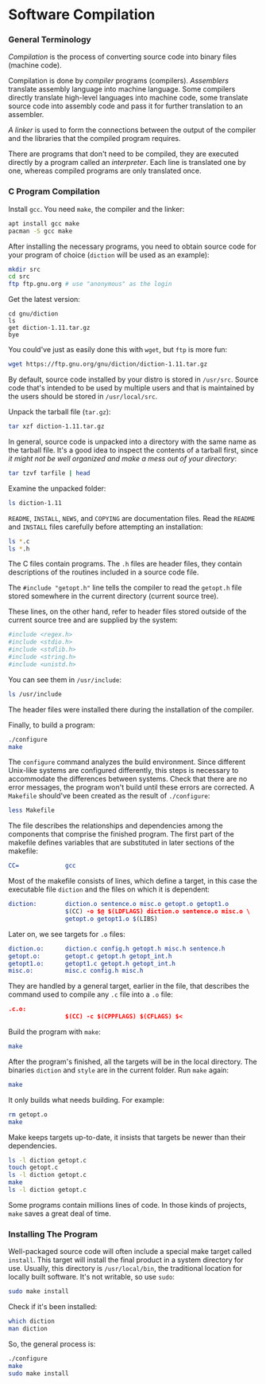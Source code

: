 # Software Compilation

### General Terminology

*Compilation* is the process of converting source code into binary files
(machine code). 

Compilation is done by *compiler* programs (compilers). *Assemblers*
translate assembly language into machine language. Some compilers directly
translate high-level languages into machine code, some translate source code
into assembly code and pass it for further translation to an assembler.

*A linker* is used to form the connections between the output of the compiler
and the libraries that the compiled program requires.

There are programs that don't need to be compiled, they are executed directly
by a program called an *interpreter*. Each line is translated one by one,
whereas compiled programs are only translated once.

### C Program Compilation

Install `gcc`. You need `make`, the compiler and the linker:

```bash
apt install gcc make
pacman -S gcc make
```

After installing the necessary programs, you need to obtain source code for
your program of choice (`diction` will be used as an example):

```bash
mkdir src
cd src
ftp ftp.gnu.org # use "anonymous" as the login
```

Get the latest version:

```ftp
cd gnu/diction
ls
get diction-1.11.tar.gz
bye
```

You could've just as easily done this with `wget`, but `ftp` is more fun:

```bash
wget https://ftp.gnu.org/gnu/diction/diction-1.11.tar.gz
```

By default, source code installed by your distro is stored in `/usr/src`.
Source code that's intended to be used by multiple users and that is maintained
by the users should be stored in `/usr/local/src`.

Unpack the tarball file (`tar.gz`):

```bash
tar xzf diction-1.11.tar.gz
```

In general, source code is unpacked into a directory with the same name as the
tarball file. It's a good idea to inspect the contents of a tarball first,
since *it might not be well organized and make a mess out of your directory*:

```bash
tar tzvf tarfile | head
```

Examine the unpacked folder:

```bash
ls diction-1.11
```

`README`, `INSTALL`, `NEWS`, and `COPYING` are documentation files. Read the
`README` and `INSTALL` files carefully before attempting an installation:

```bash
ls *.c
ls *.h
```

The C files contain programs. The `.h` files are header files, they contain
descriptions of the routines included in a source code file.

The `#include "getopt.h"` line tells the compiler to read the `getopt.h` file
stored somewhere in the current directory (current source tree). 

These lines, on the other hand, refer to header files stored outside of the
current source tree and are supplied by the system:

```bash
#include <regex.h> 
#include <stdio.h> 
#include <stdlib.h> 
#include <string.h> 
#include <unistd.h>
```

You can see them in `/usr/include`:

```bash
ls /usr/include
```

The header files were installed there during the installation of the compiler.

Finally, to build a program:

```bash
./configure
make 
```

The `configure` command analyzes the build environment. Since different
Unix-like systems are configured differently, this steps is necessary to
accommodate the differences between systems. Check that there are no error
messages, the program won't build until these errors are corrected. A
`Makefile` should've been created as the result of `./configure`:

```bash
less Makefile
```

The file describes the relationships and dependencies among the components that
comprise the finished program. The first part of the makefile defines variables
that are substituted in later sections of the makefile:

```cmake
CC=             gcc
```

Most of the makefile consists of lines, which define a target, in this case the
executable file `diction` and the files on which it is dependent:

```cmake
diction:        diction.o sentence.o misc.o getopt.o getopt1.o 
                $(CC) -o $@ $(LDFLAGS) diction.o sentence.o misc.o \ 
                getopt.o getopt1.o $(LIBS)
```

Later on, we see targets for `.o` files:

```cmake
diction.o:      diction.c config.h getopt.h misc.h sentence.h 
getopt.o:       getopt.c getopt.h getopt_int.h 
getopt1.o:      getopt1.c getopt.h getopt_int.h 
misc.o:         misc.c config.h misc.h 
```

They are handled by a general target, earlier in the file, that describes the
command used to compile any `.c` file into a `.o` file:

```cmake
.c.o: 
                $(CC) -c $(CPPFLAGS) $(CFLAGS) $<
```

Build the program with `make`:

```bash
make
```

After the program's finished, all the targets will be in the local directory.
The binaries `diction` and `style` are in the current folder. Run `make` again:

```bash
make
```

It only builds what needs building. For example:

```bash
rm getopt.o
make
```

Make keeps targets up-to-date, it insists that targets be newer than their
dependencies.

```bash
ls -l diction getopt.c
touch getopt.c
ls -l diction getopt.c
make
ls -l diction getopt.c
```

Some programs contain millions lines of code. In those kinds of projects,
`make` saves a great deal of time.

### Installing The Program

Well-packaged source code will often include a special make target called
`install`. This target will install the final product in a system directory for
use. Usually, this directory is `/usr/local/bin`, the traditional location for
locally built software. It's not writable, so use `sudo`:

```bash
sudo make install
```

Check if it's been installed:

```bash
which diction
man diction
```

So, the general process is:

```bash
./configure
make
sudo make install
```
